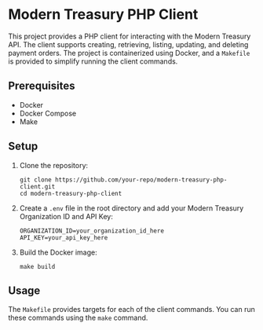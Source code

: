 # Modern Treasury PHP Client

This project provides a PHP client for interacting with the Modern Treasury API. The client supports creating, retrieving, listing, updating, and deleting payment orders. The project is containerized using Docker, and a `Makefile` is provided to simplify running the client commands.

## Prerequisites

- Docker
- Docker Compose
- Make

## Setup

1. Clone the repository:

   ```
   git clone https://github.com/your-repo/modern-treasury-php-client.git
   cd modern-treasury-php-client
   ```

2. Create a `.env` file in the root directory and add your Modern Treasury Organization ID and API Key:

   ```
   ORGANIZATION_ID=your_organization_id_here
   API_KEY=your_api_key_here
   ```

4. Build the Docker image:

   `make build`

## Usage

The `Makefile` provides targets for each of the client commands. You can run these commands using the `make` command.

